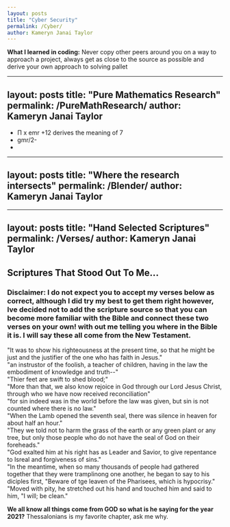 ```yaml
---
layout: posts
title: "Cyber Security"
permalink: /Cyber/
author: Kameryn Janai Taylor
---
```



**What I learned in coding:** Never copy other peers around you on a way to approach a project, always get as close to the source as possible and derive your own approach to solving pallet  

---
layout: posts
title: "Pure Mathematics Research"
permalink: /PureMathResearch/
author: Kameryn Janai Taylor
---


- Π x emr +12 derives the meaning of 7  
- gmr/2-
- 
---
layout: posts
title: "Where the research intersects"
permalink: /Blender/
author: Kameryn Janai Taylor
---
---
layout: posts
title: "Hand Selected Scriptures"
permalink: /Verses/
author: Kameryn Janai Taylor
---

## Scriptures That Stood Out To Me...  

### Disclaimer: I do not expect you to accept my verses below as correct, although I did try my best to get them right however, Ive decided not to add the scripture source so that you can become more familiar with the Bible and connect these two verses on your own! with out me telling you where in the Bible it is. I will say these all come from the New Testament.

"It was to show his righteousness at the present time, so that he might be just and the justifier of the one who has faith in Jesus."  
"an instrustor of the foolish, a teacher of children, having in the law the embodiment of knowledge and truth--"  
"Thier feet are swift to shed blood;"  
"More than that, we also know rejoice in God through our Lord Jesus Christ, through who we have now received reconciliation"  
"for sin indeed was in the world before the law was given, but sin is not counted where there is no law."  
"When the Lamb opened the seventh seal, there was silence in heaven for about half an hour."  
"They we told not to harm the grass of the earth or any green plant or any tree, but only those people who do not have the seal of God on their foreheads."  
"God exalted him at his right has as Leader and Savior, to give repentance to Isreal and forgiveness of sins."  
"In the meantime, when so many thousands of people had gathered together that they were tramplinong one another, he began to say to his diciples first, "Beware of tge leaven of the Pharisees, which is hypocrisy."  
"Moved with pity, he stretched out his hand and touched him and said to him, "I will; be clean."
  
    
**We all know all things come from GOD so what is he saying for the year 2021?** Thessalonians is my favorite chapter, ask me why. 
